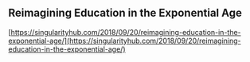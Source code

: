 ## Reimagining Education in the Exponential Age
  
  [https://singularityhub.com/2018/09/20/reimagining-education-in-the-exponential-age/](https://singularityhub.com/2018/09/20/reimagining-education-in-the-exponential-age/)